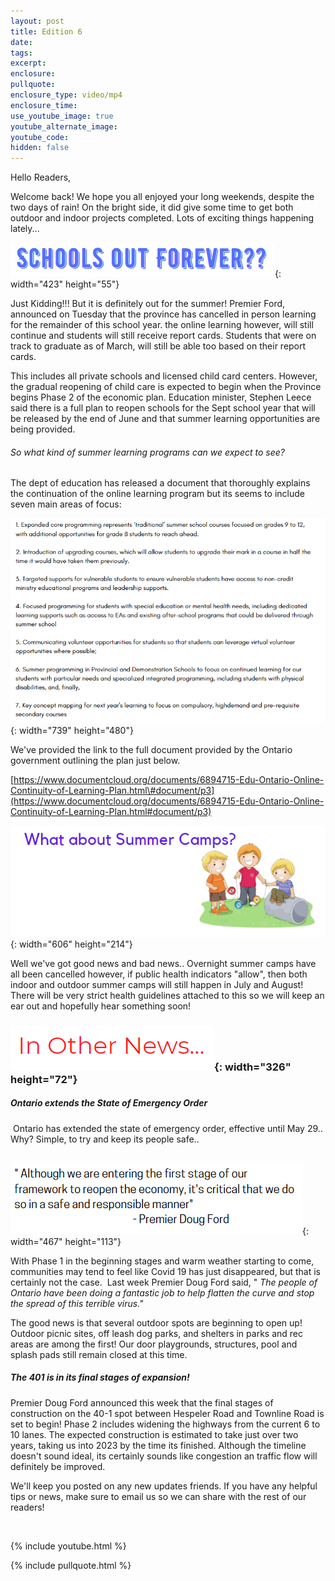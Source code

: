 ```yaml
---
layout: post
title: Edition 6
date:
tags:
excerpt:
enclosure:
pullquote:
enclosure_type: video/mp4
enclosure_time:
use_youtube_image: true
youtube_alternate_image:
youtube_code:
hidden: false
---
```


Hello Readers,&nbsp;

Welcome back\! We hope you all enjoyed your long weekends, despite the two days of rain\! On the bright side, it did give some time to get both outdoor and indoor projects completed. Lots of exciting things happening lately...&nbsp;

![](/uploads/school.PNG){: width="423" height="55"}

Just Kidding\!\!\! But it is definitely out for the summer\! Premier Ford, announced on Tuesday that the province has cancelled in person learning for the remainder of this school year. the online learning however, will still continue and students will still receive report cards. Students that were on track to graduate as of March, will still be able too based on their report cards.&nbsp;

This includes all private schools and licensed child card centers. However, the gradual reopening of child care is expected to begin when the Province begins Phase 2 of the economic plan. Education minister, Stephen Leece said there is a full plan to reopen schools for the Sept school year that will be released by the end of June and that summer learning opportunities are being provided.&nbsp;

###### So what kind of summer learning programs can we expect to see?

The dept of education has released a document that thoroughly explains the continuation of the online learning program but its seems to include seven main areas of focus:

![](/uploads/school-ops.PNG){: width="739" height="480"}

We've provided the link to the full document provided by the Ontario government outlining the plan just below.&nbsp;

[https://www.documentcloud.org/documents/6894715-Edu-Ontario-Online-Continuity-of-Learning-Plan.html\#document/p3](https://www.documentcloud.org/documents/6894715-Edu-Ontario-Online-Continuity-of-Learning-Plan.html#document/p3)

![](/uploads/camps.PNG){: width="606" height="214"}

Well we've got good news and bad news.. Overnight summer camps have all been cancelled however, if public health indicators "allow", then both indoor and outdoor summer camps will still happen in July and August\! There will be very strict health guidelines attached to this so we will keep an ear out and hopefully hear something soon\!&nbsp;

### ![](/uploads/subtitle-1.PNG){: width="326" height="72"}

##### Ontario extends the State of Emergency Order&nbsp;

&nbsp;Ontario has extended the state of emergency order, effective until May 29.. Why? Simple, to try and keep its people safe..&nbsp;

&nbsp; &nbsp; &nbsp; &nbsp; &nbsp; &nbsp; &nbsp; &nbsp; &nbsp; &nbsp; &nbsp; &nbsp; &nbsp; &nbsp;&nbsp;![](/uploads/quote.PNG){: width="467" height="113"}

With Phase 1 in the beginning stages and warm weather starting to come, communities may tend to feel like Covid 19 has just disappeared, but that is certainly not the case.&nbsp; Last week Premier Doug Ford said, " *The people of Ontario have been doing a fantastic job to help flatten the curve and stop the spread of this terrible virus."*&nbsp;

The good news is that several outdoor spots are beginning to open up\!&nbsp; Outdoor picnic sites, off leash dog parks, and shelters in parks and rec areas are among the first\! Our door playgrounds, structures, pool and splash pads still remain closed at this time.&nbsp;

##### The 401 is in its final stages of expansion\!&nbsp;

Premier Doug Ford announced this week that the final stages of construction on the 40-1 spot between Hespeler Road and Townline Road is set to begin\! Phase 2 includes widening the highways from the current 6 to 10 lanes. The expected construction is estimated to take just over two years, taking us into 2023 by the time its finished. Although the timeline doesn't sound ideal, its certainly sounds like congestion an traffic flow will definitely be improved.&nbsp;

We'll keep you posted on any new updates friends. If you have any helpful tips or news, make sure to email us so we can share with the rest of our readers\!&nbsp;

&nbsp;

{% include youtube.html %}

{% include pullquote.html %}
